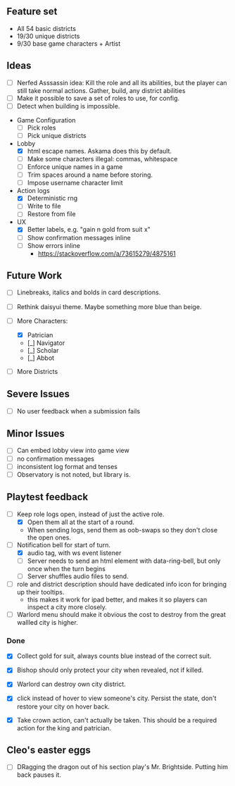  ## Feature set
 - All 54 basic districts
 - 19/30 unique districts
 - 9/30 base game characters + Artist

## Ideas
- [ ] Nerfed Asssassin idea: Kill the role and all its abilities, but the player can still take normal actions. Gather, build, any district abilities
- [ ] Make it possible to save a set of roles to use, for config.
- [ ] Detect when building is impossible.
- Game Configuration
    - [ ] Pick roles
    - [ ] Pick unique districts

- Lobby
    - [x] html escape names. Askama does this by default.
    - [ ] Make some characters illegal: commas, whitespace
    - [ ] Enforce unique names in a game
    - [ ] Trim spaces around a name before storing.
    - [ ] Impose username character limit

- Action logs
    - [x] Deterministic rng
    - [ ] Write to file
    - [ ] Restore from file
- UX
    - [x] Better labels, e.g. "gain n gold from suit x"
    - [ ] Show confirmation messages inline
    - [ ] Show errors inline
        - https://stackoverflow.com/a/73615279/4875161

## Future Work
- [ ] Linebreaks, italics and bolds in card descriptions.
- [ ] Rethink daisyui theme. Maybe something more blue than beige.
- [ ] More Characters:
    - [x] Patrician
    - [_] Navigator
    - [_] Scholar
    - [_] Abbot
- [ ] More Districts 


## Severe Issues
- [ ] No user feedback when a submission fails


## Minor Issues
- [ ] Can embed lobby view into game view
- [ ] no confirmation messages
- [ ] inconsistent log format and tenses
- [ ] Observatory is not noted, but library is.

## Playtest feedback
- [ ] Keep role logs open, instead of just the active role.
	- [x] Open them all at the start of a round.
	- When sending logs, send them as oob-swaps so they don't close the open ones.
- [ ] Notification bell for start of turn.
    - [x] audio tag, with ws event listener
    - [ ] Server needs to send an html element with data-ring-bell, but only once when the turn begins
    - [ ] Server shuffles audio files to send.
- [ ] role and district description should have dedicated info icon for bringing up their tooltips.
	- this makes it work for ipad better, and makes it so players can inspect a city more closely.
- [ ] Warlord menu should make it obvious the cost to destroy from the great wallled city is higher.
### Done
- [x] Collect gold for suit, always counts blue instead of the correct suit.
- [x] Bishop should only protect your city when revealed, not if killed.
- [x] Warlord can destroy own city district.
- [x] click instead of hover to view someone's city. Persist the state, don't restore your city on hover back.
- [x] Take crown action, can't actually be taken. This should be a required action for the king and patrician.




## Cleo's easter eggs
- [ ] DRagging the dragon out of his section play's Mr. Brightside. Putting him back pauses it.

